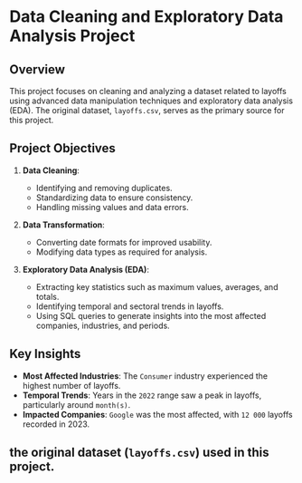 # **Data Cleaning and Exploratory Data Analysis Project**

## Overview

This project focuses on cleaning and analyzing a dataset related to layoffs using advanced data manipulation techniques and exploratory data analysis (EDA). The original dataset, `layoffs.csv`, serves as the primary source for this project.

## Project Objectives

1. **Data Cleaning**:
   - Identifying and removing duplicates.
   - Standardizing data to ensure consistency.
   - Handling missing values and data errors.

2. **Data Transformation**:
   - Converting date formats for improved usability.
   - Modifying data types as required for analysis.

3. **Exploratory Data Analysis (EDA)**:
   - Extracting key statistics such as maximum values, averages, and totals.
   - Identifying temporal and sectoral trends in layoffs.
   - Using SQL queries to generate insights into the most affected companies, industries, and periods.

## Key Insights

- **Most Affected Industries**: The `Consumer` industry experienced the highest number of layoffs.
- **Temporal Trends**: Years in the `2022` range saw a peak in layoffs, particularly around `month(s)`.
- **Impacted Companies**: `Google` was the most affected, with `12 000` layoffs recorded in 2023.

##  the original dataset (`layoffs.csv`) used in this project.
